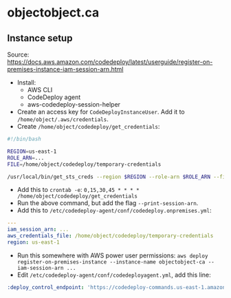 # objectobject.ca

## Instance setup

Source: https://docs.aws.amazon.com/codedeploy/latest/userguide/register-on-premises-instance-iam-session-arn.html

* Install:
  * AWS CLI
  * CodeDeploy agent
  * aws-codedeploy-session-helper
* Create an access key for `CodeDeployInstanceUser`. Add it to `/home/object/.aws/credentials`.
* Create `/home/object/codedeploy/get_credentials`:
```bash
#!/bin/bash

REGION=us-east-1
ROLE_ARN=...
FILE=/home/object/codedeploy/temporary-credentials

/usr/local/bin/get_sts_creds --region $REGION --role-arn $ROLE_ARN --file $FILE
```
* Add this to `crontab -e`: `0,15,30,45 * * * * /home/object/codedeploy/get_credentials`
* Run the above command, but add the flag `--print-session-arn`.
* Add this to `/etc/codedeploy-agent/conf/codedeploy.onpremises.yml`:
```yml
---
iam_session_arn: ...
aws_credentials_file: /home/object/codedeploy/temporary-credentials
region: us-east-1
```
* Run this somewhere with AWS power user permissions: `aws deploy register-on-premises-instance --instance-name objectobject-ca --iam-session-arn ...`
* Edit `/etc/codedeploy-agent/conf/codedeployagent.yml`, add this line:
```yml
:deploy_control_endpoint: 'https://codedeploy-commands.us-east-1.amazonaws.com'
```